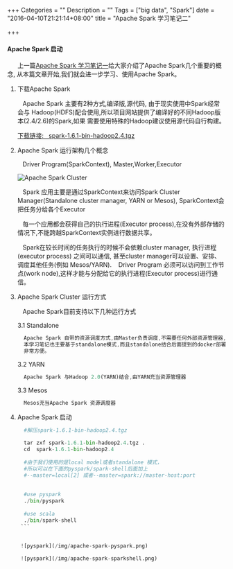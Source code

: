 +++
Categories = ""
Description = ""
Tags = ["big data", "Spark"]
date = "2016-04-10T21:21:14+08:00"
title = "Apache Spark 学习笔记二"

+++
#### Apache Spark 启动

   &nbsp; &nbsp;&nbsp; &nbsp;上一篇[Apache Spark 学习笔记一](/post/spark-study-01/)给大家介绍了Apache Spark几个重要的概念, <!--more-->从本篇文章开始,我们就会进一步学习、使用Apache Spark。
  
 1. 下载Apache Spark
 
     &nbsp; &nbsp;Apache Spark 主要有2种方式,编译版,源代码, 由于现实使用中Spark经常会与
   Hadoop(HDFS)配合使用,所以项目网站提供了编译好的不同Hadoop版本(2.4/2.6)的Spark,如果
   需要使用特殊的Hadoop建议使用源代码自行构建。
  
     [下载链接: &nbsp; spark-1.6.1-bin-hadoop2.4.tgz](https://spark.apache.org/downloads.html)


2. Apache Spark 运行架构几个概念
     
     &nbsp;&nbsp; Driver Program(SparkContext), Master,Worker,Executor
  
    ![Apache Spark Cluster](/img/apache-spark-cluster-overview.png)
  
     &nbsp;&nbsp; Spark 应用主要是通过SparkContext来访问Spark Cluster Manager(Standalone cluster manager, YARN or Mesos), SparkContext会把任务分给各个Executor
    
     &nbsp;&nbsp; 每一个应用都会获得自己的执行进程(Executor process),在没有外部存储的情况下,不能跨越SparkContext实例进行数据共享。
     
     &nbsp;&nbsp; Spark在较长时间的任务执行的时候不会依赖cluster manager, 执行进程(executor process) 之间可以通信, 甚至cluster manager可以设置、安排、调度其他任务(例如 Mesos/YARN).
     &nbsp;&nbsp; Driver Program 必须可以访问到工作节点(work node),这样才能与分配给它的执行进程(Executor process)进行通信。
     
     
3. Apache Spark Cluster 运行方式
   
     &nbsp;&nbsp; Apache Spark目前支持以下几种运行方式
   
  
     3.1 Standalone
   
     
     ```js
	   Apache Spark 自带的资源调度方式,由Master负责调度,不需要任何外部资源管理器,
	   本学习笔记也主要基于standalone模式,而且standalone结合后面提到的docker部署
	   非常方便。
     ```
     
     3.2 YARN
   
     
     ```js
	   Apache Spark 与Hadoop 2.0(YARN)结合,由YARN充当资源管理器
     ```
     
     3.3 Mesos
   
     
     ```js
	   Mesos充当Apache Spark 资源调度器
     ```

4. Apache Spark 启动
   
  
      
      ```python
	    #解压spark-1.6.1-bin-hadoop2.4.tgz
	    
	    tar zxf spark-1.6.1-bin-hadoop2.4.tgz . 
	    cd  spark-1.6.1-bin-hadoop2.4
	    
	    #由于我们使用的是local model或者standalone 模式，
	    #所以可以在下面的pyspark/spark-shell后面加上 
	    #--master=local[2] 或者--master=spark://master-host:port
	    
	    
	    #use pyspark
	    ./bin/pyspark
	    
	    #use scala
	    ./bin/spark-shell      
	   ```
       
       
       ![pyspark](/img/apache-spark-pyspark.png)

       ![pyspark](/img/apache-spark-sparkshell.png)  
